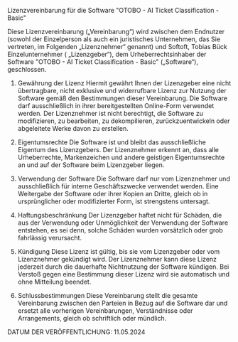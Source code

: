 Lizenzvereinbarung für die Software "OTOBO - AI Ticket Classification - Basic"

Diese Lizenzvereinbarung („Vereinbarung“) wird zwischen dem Endnutzer (sowohl der Einzelperson als auch ein juristisches
Unternehmen, das Sie vertreten, im Folgenden „Lizenznehmer“ genannt) und Softoft, Tobias Bück Einzelunternehmer (
„Lizenzgeber“), dem Urheberrechtsinhaber der Software "OTOBO - AI Ticket Classification - Basic" („Software“),
geschlossen.

1. Gewährung der Lizenz
   Hiermit gewährt Ihnen der Lizenzgeber eine nicht übertragbare, nicht exklusive und widerrufbare Lizenz zur Nutzung
   der Software gemäß den Bestimmungen dieser Vereinbarung. Die Software darf ausschließlich in ihrer bereitgestellten
   Online-Form verwendet werden. Der Lizenznehmer ist nicht berechtigt, die Software zu modifizieren, zu bearbeiten, zu
   dekompilieren, zurückzuentwickeln oder abgeleitete Werke davon zu erstellen.

2. Eigentumsrechte
   Die Software ist und bleibt das ausschließliche Eigentum des Lizenzgebers. Der Lizenznehmer erkennt an, dass alle
   Urheberrechte, Markenzeichen und andere geistigen Eigentumsrechte an und auf der Software beim Lizenzgeber liegen.

3. Verwendung der Software
   Die Software darf nur vom Lizenznehmer und ausschließlich für interne Geschäftszwecke verwendet werden. Eine
   Weitergabe der Software oder ihrer Kopien an Dritte, gleich ob in ursprünglicher oder modifizierter Form, ist
   strengstens untersagt.

4. Haftungsbeschränkung
   Der Lizenzgeber haftet nicht für Schäden, die aus der Verwendung oder Unmöglichkeit der Verwendung der Software
   entstehen, es sei denn, solche Schäden wurden vorsätzlich oder grob fahrlässig verursacht.

5. Kündigung
   Diese Lizenz ist gültig, bis sie vom Lizenzgeber oder vom Lizenznehmer gekündigt wird. Der Lizenznehmer kann diese
   Lizenz jederzeit durch die dauerhafte Nichtnutzung der Software kündigen. Bei Verstoß gegen eine Bestimmung dieser
   Lizenz wird sie automatisch und ohne Mitteilung beendet.

6. Schlussbestimmungen
   Diese Vereinbarung stellt die gesamte Vereinbarung zwischen den Parteien in Bezug auf die Software dar und ersetzt
   alle vorherigen Vereinbarungen, Verständnisse oder Arrangements, gleich ob schriftlich oder mündlich.

DATUM DER VERÖFFENTLICHUNG: 11.05.2024